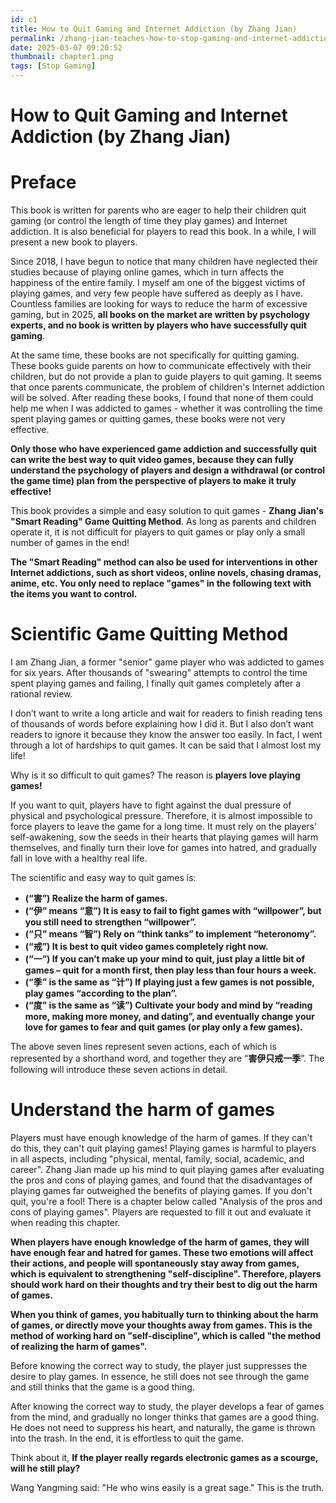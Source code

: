 ```yaml
---
id: c1
title: How to Quit Gaming and Internet Addiction (by Zhang Jian)
permalink: /zhang-jian-teaches-how-to-stop-gaming-and-internet-addiction
date: 2025-03-07 09:20:52
thumbnail: chapter1.png
tags: [Stop Gaming]
---
```


# How to Quit Gaming and Internet Addiction (by Zhang Jian)

# Preface

This book is written for parents who are eager to help their children quit gaming (or control the length of time they play games) and Internet addiction. It is also beneficial for players to read this book. In a while, I will present a new book to players.

Since 2018, I have begun to notice that many children have neglected their studies because of playing online games, which in turn affects the happiness of the entire family. I myself am one of the biggest victims of playing games, and very few people have suffered as deeply as I have. Countless families are looking for ways to reduce the harm of excessive gaming, but in 2025, **all books on the market are written by psychology experts, and no book is written by players who have successfully quit gaming**.

At the same time, these books are not specifically for quitting gaming. These books guide parents on how to communicate effectively with their children, but do not provide a plan to guide players to quit gaming. It seems that once parents communicate, the problem of children's Internet addiction will be solved. After reading these books, I found that none of them could help me when I was addicted to games - whether it was controlling the time spent playing games or quitting games, these books were not very effective.

**Only those who have experienced game addiction and successfully quit can write the best way to quit video games, because they can fully understand the psychology of players and design a withdrawal (or control the game time) plan from the perspective of players to make it truly effective!**

This book provides a simple and easy solution to quit games - **Zhang Jian's "Smart Reading" Game Quitting Method**. As long as parents and children operate it, it is not difficult for players to quit games or play only a small number of games in the end!

**The "Smart Reading" method can also be used for interventions in other Internet addictions, such as short videos, online novels, chasing dramas, anime, etc. You only need to replace "games" in the following text with the items you want to control.**

# Scientific Game Quitting Method

I am Zhang Jian, a former "senior" game player who was addicted to games for six years. After thousands of "swearing" attempts to control the time spent playing games and failing, I finally quit games completely after a rational review.

I don’t want to write a long article and wait for readers to finish reading tens of thousands of words before explaining how I did it. But I also don’t want readers to ignore it because they know the answer too easily. In fact, I went through a lot of hardships to quit games. It can be said that I almost lost my life!

Why is it so difficult to quit games? The reason is **players love playing games!**

If you want to quit, players have to fight against the dual pressure of physical and psychological pressure. Therefore, it is almost impossible to force players to leave the game for a long time. It must rely on the players’ self-awakening, sow the seeds in their hearts that playing games will harm themselves, and finally turn their love for games into hatred, and gradually fall in love with a healthy real life.

The scientific and easy way to quit games is:

- **(“害”) Realize the harm of games.**
- **(“伊” means “意”) It is easy to fail to fight games with “willpower”, but you still need to strengthen “willpower”.**
- **(“只” means “智”) Rely on “think tanks” to implement “heteronomy”.**
- **(“戒”) It is best to quit video games completely right now.**
- **(“一”) If you can’t make up your mind to quit, just play a little bit of games – quit for a month first, then play less than four hours a week.**
- **(“季” is the same as “计”) If playing just a few games is not possible, play games “according to the plan”.**
- **(“度” is the same as “读”) Cultivate your body and mind by “reading more, making more money, and dating”, and eventually change your love for games to fear and quit games (or play only a few games).**

The above seven lines represent seven actions, each of which is represented by a shorthand word, and together they are “**害伊只戒一季**”. The following will introduce these seven actions in detail.

# Understand the harm of games

Players must have enough knowledge of the harm of games. If they can't do this, they can't quit playing games! Playing games is harmful to players in all aspects, including "physical, mental, family, social, academic, and career". Zhang Jian made up his mind to quit playing games after evaluating the pros and cons of playing games, and found that the disadvantages of playing games far outweighed the benefits of playing games. If you don't quit, you're a fool! There is a chapter below called "Analysis of the pros and cons of playing games". Players are requested to fill it out and evaluate it when reading this chapter.

**When players have enough knowledge of the harm of games, they will have enough fear and hatred for games. These two emotions will affect their actions, and people will spontaneously stay away from games, which is equivalent to strengthening "self-discipline". Therefore, players should work hard on their thoughts and try their best to dig out the harm of games.**

**When you think of games, you habitually turn to thinking about the harm of games, or directly move your thoughts away from games. This is the method of working hard on "self-discipline", which is called "the method of realizing the harm of games".**

Before knowing the correct way to study, the player just suppresses the desire to play games. In essence, he still does not see through the game and still thinks that the game is a good thing.

After knowing the correct way to study, the player develops a fear of games from the mind, and gradually no longer thinks that games are a good thing. He does not need to suppress his heart, and naturally, the game is thrown into the trash. In the end, it is effortless to quit the game.

Think about it, **If the player really regards electronic games as a scourge, will he still play?**


Wang Yangming said: "He who wins easily is a great sage." This is the truth.

